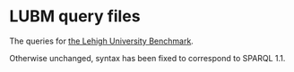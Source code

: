 # LUBM query files

The queries for 
[the Lehigh University Benchmark](http://swat.cse.lehigh.edu/projects/lubm/).

Otherwise unchanged, syntax has been fixed to correspond to SPARQL 1.1.

